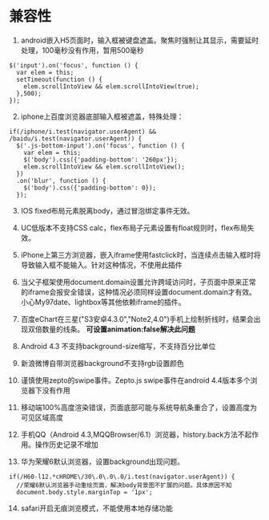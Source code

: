 兼容性
===
1. android嵌入H5页面时，输入框被键盘遮盖。聚焦时强制让其显示，需要延时处理，100毫秒没有作用，暂用500毫秒
```
$('input').on('focus', function () {
  var elem = this;
  setTimeout(function () {
    elem.scrollIntoView && elem.scrollIntoView(true);
  },500);
});
```

2. iphone上百度浏览器底部输入框被遮盖，特殊处理：
```
if(/iphone/i.test(navigator.userAgent) && /baidu/i.test(navigator.userAgent)) {
  $('.js-bottom-input').on('focus', function () {
    var elem = this;
    $('body').css({'padding-bottom': '260px'});
    elem.scrollIntoView && elem.scrollIntoView();
  })
  .on('blur', function () {
    $('body').css({'padding-bottom': 0});
  });
```

3. IOS fixed布局元素脱离body，通过冒泡绑定事件无效。

4. UC低版本不支持CSS calc，flex布局子元素设置有float规则时，flex布局失效。

5. iPhone上第三方浏览器，嵌入iframe使用fastclick时，当连续点击输入框时将导致输入框不能输入。针对这种情况，不使用此插件 

6. 当父子框架使用document.domain设置允许跨域访问时，子页面中原来正常的iframe会报安全错误，这种情况必须同样设置document.domain才有效。小心My97date、lightbox等其他依赖iframe的插件。

7. 百度eChart在三星("S3安卓4.3.0","Note2,4.0")手机上绘制折线时，结果会出现双倍数量的线条。
**可设置animation:false解决此问题**

8. Android 4.3 不支持background-size缩写，不支持百分比单位

9. 新浪微博自带浏览器background不支持rgb设置颜色

10. 谨慎使用zepto的swipe事件。Zepto.js swipe事件在android 4.4版本多个浏览器下没有作用
11. 移动端100%高度渲染错误，页面底部可能与系统导航条重合了，设置高度为可见区域高度

12. 手机QQ（Android 4.3,MQQBrowser/6.1）浏览器，history.back方法不起作用。操作历史记录不增加

13. 华为荣耀6默认浏览器，设置background出现问题。
```
if(/H60-l12.*cHROME\/30\.0\.0\.0/i.test(navigator.userAgent)) {
  //荣耀6默认浏览器手动重绘页面，解决body背景图不扩展的问题。具体原因不知
  document.body.style.marginTop = '1px';
```

14. safari开启无痕浏览模式，不能使用本地存储功能

